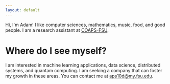 ```yaml
---
layout: default
---
```

Hi, I'm Adam! I like computer sciences, mathematics, music, food, and good people.
I am a research assistant at [COAPS-FSU](http://coaps.fsu.edu/).

# [](#header-2)Where do I see myself?

I am interested in machine learning applications, data science, distributed systems, and quantam computing. I am seeking a company that can foster my growth in these areas. You can contact me at [aps10d@my.fsu.edu](mailto:aps10d@my.fsu.edu).
